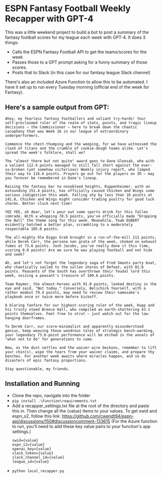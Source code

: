 # ESPN Fantasy Football Weekly Recapper with GPT-4

This was a little weekend project to build a bot to post a summary of the fantasy football scores for my league each week with GPT-4. It does 3 things:

- Calls the ESPN Fantasy Football API to get the teams/scores for the week
- Passes those to a GPT prompt asking for a funny summary of those scores.
- Posts that to Slack (in this case for our fantasy league Slack channel)

There's also an included Azure Function to allow this to be automated. I have it set up to run every Tuesday morning (official end of the week for Fantasy).

## Here's a sample output from GPT:
```
Ahoy, my fearless fantasy footballers and valiant try-hards! Your self-proclaimed ruler of the realm of stats, points, and tragic lineup decisions – the Commissioner – here to break down the chaotic cacophony that was Week 16 in our league of extraordinary underperformers.

Commence the chest-thumping and the weeping, for we have witnessed the clash of titans and the crumble of cookie-dough teams alike. Let's spread the week's folklore, shall we?

The "almost there but not quite" award goes to Dane Gleesak, who with a valiant 112.4 points managed to still fall short against the ever-so-broken (yet somehow victorious) Weekly injury report, who limped their way to 116.6 points. Prayers go out for the players on IR – may you forever be remembered in Dane's lineup.

Raising the fantasy bar to nosebleed heights, Kuppenheimer, with an astounding 151.4 points, has officially caused Chicken and Wings some serious indigestion this week. Falling shy by less than 10 points at 141.8, Chicken and Wings might consider trading poultry for good luck charms. Better cluck next time!

YEE YEE, oh dear, let's pour out some sports drink for this fallen comrade. With a whopping 78.5 points, you've officially made "Dropping the Ball" the theme song for this week. Meanwhile, Team EGBERT evidently hatched a better plan, scrambling to a moderately respectable 105.0 points.

The all-mighty Ole Diggs Grab brought in a run-of-the-mill 111 points, while Derek Carr, the persona non grata of the week, choked on exhaust fumes at 73.6 points. Josh Jacobs, you've really done it this time, scoring 0.0 points! Are we sure he was playing football and not hide and seek?

Ah, and let's not forget the legendary saga of Fred Smoots party boat, who chaotically sailed to the sullen shores of Defeat, with 82.6 points. Peasants of the South has overthrown their feudal lord this week, seizing a peasant's treasure of 109.6 points.

Team Raymer, the almost-heroes with 91.0 points, looked destiny in the eye and said, "Not today." Conversely, Belichick Yourself, with a rather modest 79.4 points, may need to review their namesake's playbook once or twice more before kickoff.

A blaring fanfare for our highest-scoring ruler of the week, Kupp and his trusty steed Breece Hall, who compiled an earth-shattering 43.1 points themselves. Feel free to strut – just watch out for the low-hanging doorframes.

To Derek Carr, our score-minimalist and apparently misunderstood genius, keep weaving those wondrous tales of strategic bench-warming, your legendary 73.6-point performance will be etched in the annals of "what not to do" for generations to come.

Now, as the dust settles and the waiver wire beckons, remember to lift your chin(s), wipe the tears from your waiver claims, and prepare thy benches. For another week awaits where miracles happen, and so do disasters of epic fantasy proportions.

Stay questionable, my friends.
```


## Installation and Running
- Clone the repo, navigate into the folder
- `pip install .\Function\requirements.txt`
- Add a recapper_settings.txt file at the root of the directory and paste this in. Then change all the {value} items to your values. To get swid and espn_s2, follow this link: https://github.com/cwendt94/espn-api/discussions/150#discussioncomment-133615
  (For the Azure function to run, you'll need to add these key value pairs to your function's app settings.)
  ```
  swid={value}
  espn_s2={value}
  openai_key={value}
  slack_token={value}
  slack_channel_id={value}
  league_id={value}
  ```
- `python local_recapper.py`

